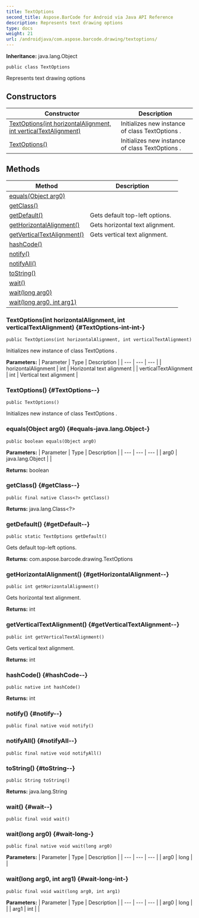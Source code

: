 ```yaml
---
title: TextOptions
second_title: Aspose.BarCode for Android via Java API Reference
description: Represents text drawing options
type: docs
weight: 21
url: /androidjava/com.aspose.barcode.drawing/textoptions/
---
```

**Inheritance:**
java.lang.Object
```
public class TextOptions
```

Represents text drawing options
## Constructors

| Constructor | Description |
| --- | --- |
| [TextOptions(int horizontalAlignment, int verticalTextAlignment)](#TextOptions-int-int-) | Initializes new instance of class  TextOptions . |
| [TextOptions()](#TextOptions--) | Initializes new instance of class  TextOptions . |
## Methods

| Method | Description |
| --- | --- |
| [equals(Object arg0)](#equals-java.lang.Object-) |  |
| [getClass()](#getClass--) |  |
| [getDefault()](#getDefault--) | Gets default top-left options. |
| [getHorizontalAlignment()](#getHorizontalAlignment--) | Gets horizontal text alignment. |
| [getVerticalTextAlignment()](#getVerticalTextAlignment--) | Gets vertical text alignment. |
| [hashCode()](#hashCode--) |  |
| [notify()](#notify--) |  |
| [notifyAll()](#notifyAll--) |  |
| [toString()](#toString--) |  |
| [wait()](#wait--) |  |
| [wait(long arg0)](#wait-long-) |  |
| [wait(long arg0, int arg1)](#wait-long-int-) |  |
### TextOptions(int horizontalAlignment, int verticalTextAlignment) {#TextOptions-int-int-}
```
public TextOptions(int horizontalAlignment, int verticalTextAlignment)
```


Initializes new instance of class  TextOptions .

**Parameters:**
| Parameter | Type | Description |
| --- | --- | --- |
| horizontalAlignment | int | Horizontal text alignment |
| verticalTextAlignment | int | Vertical text alignment |

### TextOptions() {#TextOptions--}
```
public TextOptions()
```


Initializes new instance of class  TextOptions .

### equals(Object arg0) {#equals-java.lang.Object-}
```
public boolean equals(Object arg0)
```




**Parameters:**
| Parameter | Type | Description |
| --- | --- | --- |
| arg0 | java.lang.Object |  |

**Returns:**
boolean
### getClass() {#getClass--}
```
public final native Class<?> getClass()
```




**Returns:**
java.lang.Class<?>
### getDefault() {#getDefault--}
```
public static TextOptions getDefault()
```


Gets default top-left options.

**Returns:**
com.aspose.barcode.drawing.TextOptions
### getHorizontalAlignment() {#getHorizontalAlignment--}
```
public int getHorizontalAlignment()
```


Gets horizontal text alignment.

**Returns:**
int
### getVerticalTextAlignment() {#getVerticalTextAlignment--}
```
public int getVerticalTextAlignment()
```


Gets vertical text alignment.

**Returns:**
int
### hashCode() {#hashCode--}
```
public native int hashCode()
```




**Returns:**
int
### notify() {#notify--}
```
public final native void notify()
```




### notifyAll() {#notifyAll--}
```
public final native void notifyAll()
```




### toString() {#toString--}
```
public String toString()
```




**Returns:**
java.lang.String
### wait() {#wait--}
```
public final void wait()
```




### wait(long arg0) {#wait-long-}
```
public final native void wait(long arg0)
```




**Parameters:**
| Parameter | Type | Description |
| --- | --- | --- |
| arg0 | long |  |

### wait(long arg0, int arg1) {#wait-long-int-}
```
public final void wait(long arg0, int arg1)
```




**Parameters:**
| Parameter | Type | Description |
| --- | --- | --- |
| arg0 | long |  |
| arg1 | int |  |


